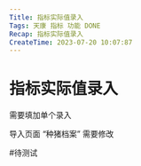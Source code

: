 ```yaml
---
Title: 指标实际值录入
Tags: 天康 指标 功能 DONE
Recap: 指标实际值录入
CreateTime: 2023-07-20 10:07:87
---
```

# 指标实际值录入

需要填加单个录入

导入页面 “种猪档案” 需要修改

#待测试
